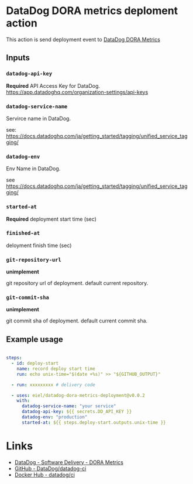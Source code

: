 # DataDog DORA metrics deploment action

This action is send deployment event to [DataDog DORA Metrics](https://docs.datadoghq.com/dora_metrics/)

## Inputs

### `datadog-api-key`

**Required** API Access Key for DataDog. https://app.datadoghq.com/organization-settings/api-keys


### `datadog-service-name`

Servirce name in DataDog.

see: https://docs.datadoghq.com/ja/getting_started/tagging/unified_service_tagging/


### `datadog-env`

Env Name in DataDog.

see https://docs.datadoghq.com/ja/getting_started/tagging/unified_service_tagging/

### `started-at`

**Required** deployment start time (sec)

### `finished-at`

deloyment finish time (sec)

### `git-repository-url`

**unimplement**

git repository url of deployment. default current repository.


### `git-commit-sha`

**unimplement**

git commit sha of deployment. default current commit sha.


## Example usage

```yaml

steps:
  - id: deploy-start
    name: record deploy start time
    run: echo unix-time="$(date +%s)" >> "${GITHUB_OUTPUT}"

  - run: xxxxxxxxx # delivery code

  - uses: eiel/datadog-dora-metrics-deployment@v0.0.2
    with:
      datadog-service-name: "your service"
	  datadog-api-key: ${{ secrets.DD_API_KEY }}
      datadog-env: "production"
      started-at: ${{ steps.deploy-start.outputs.unix-time }}
```

# Links

* [DataDog - Software Delivery - DORA Metrics](https://docs.datadoghq.com/dora_metrics/)
* [GitHub - DataDog/datadog-ci](https://github.com/DataDog/datadog-ci)
* [Docker Hub - datadog/ci](https://hub.docker.com/r/datadog/ci)
